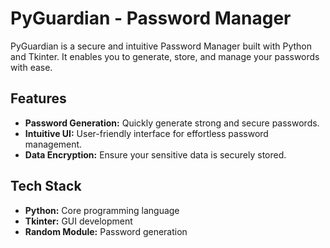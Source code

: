 # PyGuardian - Password Manager

PyGuardian is a secure and intuitive Password Manager built with Python and Tkinter. It enables you to generate, store, and manage your passwords with ease.

## Features

- **Password Generation:** Quickly generate strong and secure passwords.
- **Intuitive UI:** User-friendly interface for effortless password management.
- **Data Encryption:** Ensure your sensitive data is securely stored.

## Tech Stack

- **Python:** Core programming language
- **Tkinter:** GUI development
- **Random Module:** Password generation

